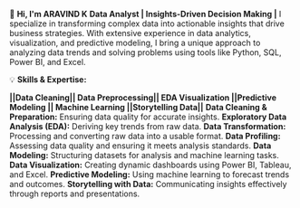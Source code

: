🌟 **Hi, I'm ARAVIND K**
**Data Analyst |  Insights-Driven Decision Making |**
I specialize in transforming complex data into actionable insights that drive business strategies.
With extensive experience in data analytics, visualization, and predictive modeling, 
I bring a unique approach to analyzing data trends and solving problems using tools like Python, SQL, Power BI, and Excel.

💡 **Skills & Expertise:**


**||Data Cleaning|| Data Preprocessing|| EDA Visualization ||Predictive Modeling || Machine Learning ||Storytelling Data||**
**Data Cleaning & Preparation:** Ensuring data quality for accurate insights.
**Exploratory Data Analysis (EDA):** Deriving key trends from raw data.
**Data Transformation:** Processing and converting raw data into a usable format.
**Data Profiling:** Assessing data quality and ensuring it meets analysis standards.
**Data Modeling:** Structuring datasets for analysis and machine learning tasks.
**Data Visualization:** Creating dynamic dashboards using Power BI, Tableau, and Excel.
**Predictive Modeling:** Using machine learning to forecast trends and outcomes.
**Storytelling with Data:** Communicating insights effectively through reports and presentations.
